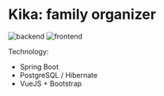 # Kika: family organizer
![backend](https://github.com/kateabr/kika/actions/workflows/backend-ci.yml/badge.svg)
![frontend](https://github.com/kateabr/kika/actions/workflows/frontend-ci.yml/badge.svg)

Technology:
* Spring Boot
* PostgreSQL / Hibernate
* VueJS + Bootstrap

